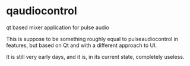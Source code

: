 qaudiocontrol
=============

qt based mixer application for pulse audio


This is suppose to be something roughly equal to pulseaudiocontrol in features, but based on Qt and with a
different approach to UI. 

It is still very early days, and it is, in its current state, completely useless.
